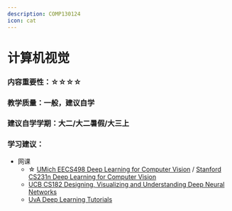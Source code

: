 ```yaml
---
description: COMP130124
icon: cat
---
```


# 计算机视觉

### 内容重要性：☆☆☆☆

### 教学质量：一般，建议自学

### 建议自学学期：大二/大二暑假/大三上

### 学习建议：

* 网课
  * ☆ [UMich EECS498 Deep Learning for Computer Vision](https://csdiy.wiki/%E6%B7%B1%E5%BA%A6%E5%AD%A6%E4%B9%A0/EECS498-007/) / [Stanford CS231n Deep Learning for Computer Vision](https://csdiy.wiki/%E6%B7%B1%E5%BA%A6%E5%AD%A6%E4%B9%A0/CS231/)
  * [UCB CS182 Designing, Visualizing and Understanding Deep Neural Networks](https://www.bilibili.com/video/BV1PK4y1U751/?vd_source=e5a2e11b469274b8b7536bffa8a0bfba)
  * [UvA Deep Learning Tutorials](https://uvadlc-notebooks.readthedocs.io/en/latest/index.html)

